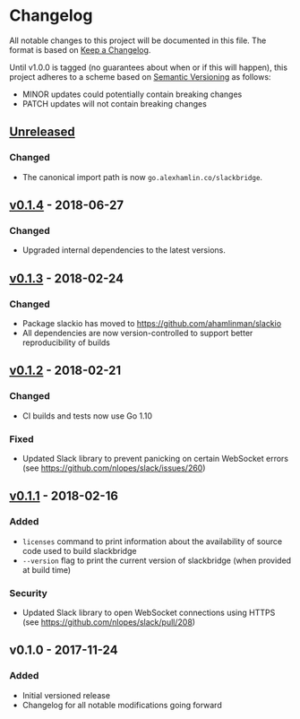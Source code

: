 # Changelog

All notable changes to this project will be documented in this file. The format
is based on [Keep a Changelog].

Until v1.0.0 is tagged (no guarantees about when or if this will happen), this
project adheres to a scheme based on [Semantic Versioning] as follows:

* MINOR updates could potentially contain breaking changes
* PATCH updates will not contain breaking changes

[Keep a Changelog]: http://keepachangelog.com/en/1.0.0/
[Semantic Versioning]: http://semver.org/spec/v2.0.0.html

## [Unreleased]
### Changed
- The canonical import path is now `go.alexhamlin.co/slackbridge`.

## [v0.1.4] - 2018-06-27
### Changed
- Upgraded internal dependencies to the latest versions.

## [v0.1.3] - 2018-02-24
### Changed
- Package slackio has moved to https://github.com/ahamlinman/slackio
- All dependencies are now version-controlled to support better reproducibility
  of builds

## [v0.1.2] - 2018-02-21
### Changed
- CI builds and tests now use Go 1.10

### Fixed
- Updated Slack library to prevent panicking on certain WebSocket errors (see
  https://github.com/nlopes/slack/issues/260)

## [v0.1.1] - 2018-02-16
### Added
- `licenses` command to print information about the availability of source code
  used to build slackbridge
- `--version` flag to print the current version of slackbridge (when provided
  at build time)

### Security
- Updated Slack library to open WebSocket connections using HTTPS (see
  https://github.com/nlopes/slack/pull/208)

## v0.1.0 - 2017-11-24
### Added
- Initial versioned release
- Changelog for all notable modifications going forward

[Unreleased]: https://github.com/ahamlinman/slackbridge/compare/v0.1.4...HEAD
[v0.1.4]: https://github.com/ahamlinman/slackbridge/compare/v0.1.3...v0.1.4
[v0.1.3]: https://github.com/ahamlinman/slackbridge/compare/v0.1.2...v0.1.3
[v0.1.2]: https://github.com/ahamlinman/slackbridge/compare/v0.1.1...v0.1.2
[v0.1.1]: https://github.com/ahamlinman/slackbridge/compare/v0.1.0...v0.1.1
